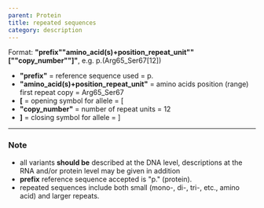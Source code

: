 ```yaml
---
parent: Protein
title: repeated sequences
category: description
---
```


Format:   **"prefix""amino_acid(s)+position_repeat_unit""[""copy_number""]"**,  e.g. p.(Arg65_Ser67[12])

*	**"prefix"**  =  reference sequence used  =  p.<br>
*	**"amino_acid(s)+position_repeat_unit"**  =  amino acids position (range) first repeat copy  =  Arg65\_Ser67<br>
*	**[**  =  opening symbol for allele  =  [<br>
*	**"copy_number"**  =  number of repeat units  =  12<br>
*	**]**  =  closing symbol for allele  =  ]

---

### Note

*	all variants **should be** described at the DNA level, descriptions at the RNA and/or protein level may be given in addition
*	**prefix** reference sequence accepted is "p." (protein).
*	repeated sequences include both small (mono-, di-, tri-, etc., amino acid) and larger repeats. 
